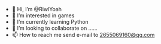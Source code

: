 - 👋 Hi, I’m @RiwlYoah
- 👀 I’m interested in games
- 🌱 I’m currently learning Python
- 💞️ I’m looking to collaborate on ......
- 📫 How to reach me send e-mail to 2655069160@qq.com

<!---
im very  stupid
--->
